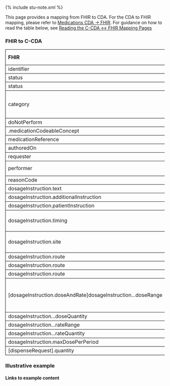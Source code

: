 <style>
td, th {
   border: 1px solid black!important;
}
</style>

{% include stu-note.xml %}

This page provides a mapping from FHIR to CDA. For the CDA to FHIR mapping, please refer to [Medications CDA → FHIR](./CF-medications.html). For guidance on how to read the table below, see [Reading the C-CDA ↔ FHIR Mapping Pages](./mappingGuidance.html)

### FHIR to C-CDA

|FHIR|CDA|Transform Steps|
|:----|:----|:----|
|identifier|/id||
|status|/status||
|status|@moodCode||
|category|/code|"code is not generally used|
|doNotPerform|@negationInd||
|.medicationCodeableConcept|/manufacturedMaterial||
|medicationReference|/consumable||
|authoredOn|/time||
|requester|/assignedAuthor||
|performer|performer|CDA unclear|
|reasonCode|/value||
|dosageInstruction.text|/text||
|dosageInstruction.additionalInstruction|/code||
|dosageInstruction.patientInstruction|/text||
|dosageInstruction.timing|effectiveTime|This can be complex|
|dosageInstruction.site|/approachSiteCode|both use SNOMED CT|
|dosageInstruction.route|/routeCode||
|dosageInstruction.route|/routeCode||
|dosageInstruction.route|/routeCode/translation||
|[dosageInstruction.doseAndRate]dosageInstruction...doseRange|doseQuantity|do we need a type map for IVL[PQ]?|
|dosageInstruction...doseQuantity|doseQuantity||
|dosageInstruction...rateRange|rateQuantity||
|dosageInstruction...rateQuantity|rateQuantity||
|dosageInstruction.maxDosePerPeriod|maxDoseQuantity||
|[dispenseRequest].quantity|quantity||

### Illustrative example

#### Links to example content